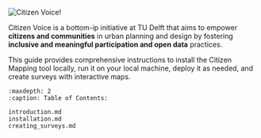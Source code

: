 
![Citizen Voice!](/images/logo-blue.png "Citizen Voice")

Citizen Voice is a bottom-ip initiative at TU Delft that aims to empower **citizens and communities** in urban planning and design by fostering **inclusive and meaningful participation and open data** practices.

This guide provides comprehensive instructions to install the Citizen Mapping tool locally, run it on your local machine, deploy it as needed, and create surveys with interactive maps.

```{toctree}
:maxdepth: 2
:caption: Table of Contents:

introduction.md
installation.md
creating_surveys.md